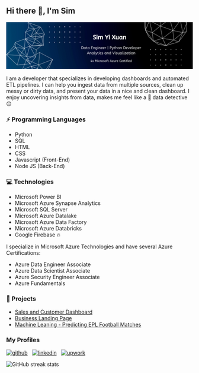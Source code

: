 ## Hi there 👋, I'm Sim
![](https://github.com/yxuan1996/yxuan1996/raw/main/My%20Profile%20Banner.png)

I am a developer that specializes in developing dashboards and automated ETL pipelines. 
I can help you ingest data from multiple sources, clean up messy or dirty data, and present your data in a nice and clean dashboard.
I enjoy uncovering insights from data, makes me feel like a 🔎 data detective 😊  

### ⚡ Programming Languages
- Python
- SQL
- HTML
- CSS
- Javascript (Front-End)
- Node JS (Back-End)

### 💻 Technologies
- Microsoft Power BI
- Microsoft Azure Synapse Analytics
- Microsoft SQL Server
- Microsoft Azure Datalake
- Microsoft Azure Data Factory
- Microsoft Azure Databricks
- Google Firebase 🔥  


I specialize in Microsoft Azure Technologies and have several Azure Certifications:
- Azure Data Engineer Associate
- Azure Data Scientist Associate
- Azure Security Engineer Associate
- Azure Fundamentals 

### 💼 Projects
- [Sales and Customer Dashboard](https://bit.ly/3KdvaPE)
- [Business Landing Page](https://yxuan1996.github.io/Vitapac-Website/)
- [Machine Leaning - Predicting EPL Football Matches](https://github.com/yxuan1996/predicting_epl_matches)

### My Profiles
[<img src='https://cdn.jsdelivr.net/npm/simple-icons@3.0.1/icons/github.svg' alt='github' height='40'>](https://github.com/yxuan1996) &nbsp; [<img src='https://cdn.jsdelivr.net/npm/simple-icons@3.0.1/icons/linkedin.svg' alt='linkedin' height='40'>](https://www.linkedin.com/in/yi-xuan-sim-9ab035109/) &nbsp;  [<img src='https://cdn.jsdelivr.net/npm/simple-icons@3.0.1/icons/upwork.svg' alt='upwork' height='40'>](https://www.upwork.com/freelancers/~01484ede515815e8e6)  

![GitHub streak stats](https://github-readme-streak-stats.herokuapp.com/?user=yxuan1996)  


<!---
yxuan1996/yxuan1996 is a ✨ special ✨ repository because its `README.md` (this file) appears on your GitHub profile.
You can click the Preview link to take a look at your changes.
--->

